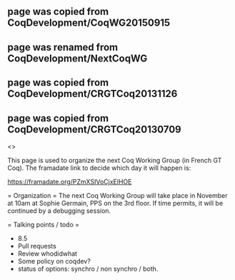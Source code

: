 ## page was copied from CoqDevelopment/CoqWG20150915
## page was renamed from CoqDevelopment/NextCoqWG
## page was copied from CoqDevelopment/CRGTCoq20131126
## page was copied from CoqDevelopment/CRGTCoq20130709
<<TableOfContents>>

This page is used to organize the next Coq Working Group (in French GT Coq).
The framadate link to decide which day it will happen is:

  https://framadate.org/PZmXSIVoCjxElHOE

= Organization =
The next Coq Working Group will take place in November at 10am at Sophie Germain, PPS on the 3rd floor. If time permits, it will be continued by a debugging session.

= Talking points / todo =
 * 8.5
 * Pull requests
 * Review whodidwhat
 * Some policy on coqdev?
 * status of options: synchro / non synchro / both.
